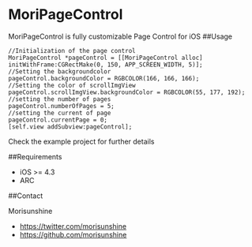 MoriPageControl
===============

MoriPageControl is fully customizable Page Control for iOS
##Usage
```
//Initialization of the page control
MoriPageControl *pageControl = [[MoriPageControl alloc] initWithFrame:CGRectMake(0, 150, APP_SCREEN_WIDTH, 5)];
//Setting the backgroundcolor
pageControl.backgroundColor = RGBCOLOR(166, 166, 166);
//Setting the color of scrollImgView
pageControl.scrollImgView.backgroundColor = RGBCOLOR(55, 177, 192);
//setting the number of pages
pageControl.numberOfPages = 5;
//setting the current of page
pageControl.currentPage = 0;
[self.view addSubview:pageControl];

```

Check the example project for further details

##Requirements
- iOS >= 4.3
- ARC

##Contact

Morisunshine

- https://twitter.com/morisunshine
- https://github.com/morisunshine

